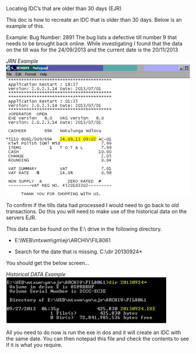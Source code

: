 Locating IDC’s that are older than 30 days (EJR)


This doc is how to recreate an IDC that is older than 30 days. Below is an example of this.

Example:
Bug Number: 2891 
The bug lists a defective till number 9 that needs to be brought back online. While investigating I found that the data on the till was for the 24/09/2013 and the current date is the 20/11/2013

*JRN Example*
![**JRN EXAMPLE**](jrnexample.JPG)

To confirm if the tills data had processed I would need to go back to old transactions. Do this you will need to make use of the historical data on the servers EJR.

This data can be found on the E:\ drive in the following directory.
- E:\WEB\mtxwm\gm\ejr\ARCHIV\FIL8061

 - Search for the date that is missing. C:\dir 20130924*

You should get the below screen…

*Historical DATA Example*
![**Historical DATA Example**](historicaldata.JPG)

All you need to do now is run the exe in dos and it will create an IDC with the same date.
You can then notepad this file and check the contents to see if it is what you require.
